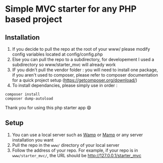 # Simple MVC starter for any PHP based project

## Installation
1. If you decide to pull the repo at the root of your www/ please modify config variables located at config/config.php
1. Else you can pull the repo to a subdirectory, for developement I used a subdirectory so www/starter_mvc will already work
1. IF you didn't pull the vendor folder : you will need to install one package, if you aren't used to composer, please refer to composer documentation for a quick project setup (https://getcomposer.org/download/)
1. To install dependancies, please simply use in order :
```
composer install
composer dump-autoload
```
Thank you for using this php starter app :smile:	

## Setup
1. You can use a local server such as [Wamp](https://wampserver.com/) or [Mamp](https://www.mamp.info/) or any server installation you want
1. Pull the repo in the `www/` directory of your local server
1. Follow the address of your repo. For example, if your repo is in ``www/starter_mvc/``, the URL should be http://127.0.0.1/starter_mvc
